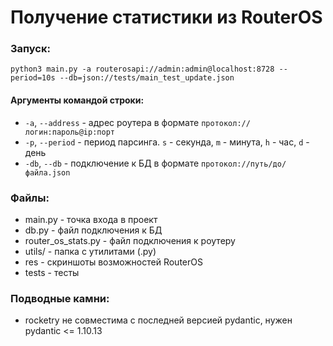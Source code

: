 # Получение статистики из RouterOS

### Запуск:
`python3 main.py -a routerosapi://admin:admin@localhost:8728 --period=10s --db=json://tests/main_test_update.json`
#### Аргументы командой строки:
- `-a`, `--address` - адрес роутера в формате `протокол://логин:пароль@ip:порт`
- `-p`, `--period` - период парсинга. `s` - секунда, `m` - минута, `h` - час, `d` - день
- `-db`, `--db` - подключение к БД в формате `протокол://путь/до/файла.json`

### Файлы:
- main.py - точка входа в проект
- db.py - файл подключения к БД
- router_os_stats.py - файл подключения к роутеру
- utils/ - папка с утилитами (.py)
- res - скриншоты возможностей RouterOS
- tests - тесты


### Подводные камни:
- rocketry не совместима с последней версией pydantic, нужен pydantic <= 1.10.13
